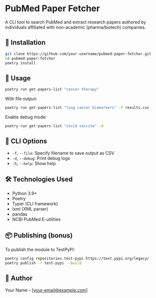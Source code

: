 # PubMed Paper Fetcher

A CLI tool to search PubMed and extract research papers authored by individuals affiliated with non-academic (pharma/biotech) companies.

## 🔧 Installation

```bash
git clone https://github.com/your-username/pubmed-paper-fetcher.git
cd pubmed-paper-fetcher
poetry install
```

## 🚀 Usage

```bash
poetry run get-papers-list "cancer therapy"
```

With file output:
```bash
poetry run get-papers-list "lung cancer biomarkers" -f results.csv
```

Enable debug mode:
```bash
poetry run get-papers-list "covid vaccine" -d
```

## 🧪 CLI Options

- `-f`, `--file`: Specify filename to save output as CSV
- `-d`, `--debug`: Print debug logs
- `-h`, `--help`: Show help

## 🛠 Technologies Used

- Python 3.9+
- Poetry
- Typer (CLI framework)
- lxml (XML parser)
- pandas
- NCBI PubMed E-utilities

## 📦 Publishing (bonus)

To publish the module to TestPyPI:

```bash
poetry config repositories.test-pypi https://test.pypi.org/legacy/
poetry publish -r test-pypi --build
```

## 👤 Author

Your Name – [your-email@example.com]
